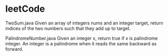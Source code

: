 # leetCode

TwoSum.java
Given an array of integers nums and an integer target, return indices of the two numbers such that they add up to target.

PalindromeNumber.java
Given an integer x, return true if x is palindrome integer.
An integer is a palindrome when it reads the same backward as forward.
